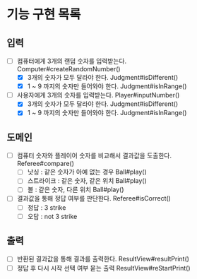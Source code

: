 # 기능 구현 목록

## 입력
- [ ] 컴퓨터에게 3개의 랜덤 숫자를 입력받는다.  Computer#createRandomNumber()
  - [x] 3개의 숫자가 모두 달라야 한다.  Judgment#isDifferent()
  - [x] 1 ~ 9 까지의 숫자만 들어와야 한다.  Judgment#isInRange()
- [ ] 사용자에게 3개의 숫자를 입력받는다.  Player#inputNumber()
  - [x] 3개의 숫자가 모두 달라야 한다.  Judgment#isDifferent()
  - [x] 1 ~ 9 까지의 숫자만 들어와야 한다.  Judgment#isInRange()
  
## 도메인
- [ ] 컴퓨터 숫자와 플레이어 숫자를 비교해서 결과값을 도출한다.  Referee#compare()
  - [ ] 낫싱 : 같은 숫자가 아예 없는 경우  Ball#play()
  - [ ] 스트라이크 : 같은 숫자, 같은 위치  Ball#play()
  - [ ] 볼 : 같은 숫자, 다른 위치  Ball#play()
- [ ] 결과값을 통해 정답 여부를 판단한다.  Referee#isCorrect()
  - [ ] 정답 : 3 strike  
  - [ ] 오답 : not 3 strike

## 출력
- [ ] 반환된 결과값을 통해 결과를 출력한다.  ResultView#resultPrint()
- [ ] 정답 후 다시 시작 선택 여부 묻는 출력  ResultView#reStartPrint()